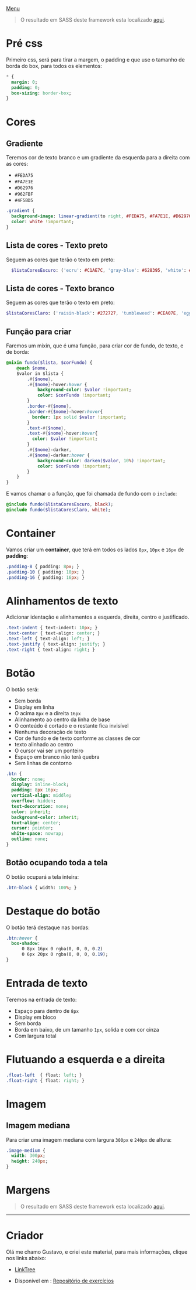 [Menu](../README.md)


> O resultado em SASS deste framework esta localizado [aqui](https://github.com/gusleaooliveira/MRConstrucoesApp/blob/master/resources/sass/hcw.scss).

# Pré css
Primeiro css, será para tirar a margem, o padding e que use o tamanho de borda do box, para todos os elementos:

```sass
* {
  margin: 0;
  padding: 0;
  box-sizing: border-box;
}
```

# Cores
## Gradiente
Teremos cor de texto branco e um gradiente da esquerda para a direita com as cores:
* `#FEDA75`
* `#FA7E1E`
* `#D62976`
* `#962FBF`
* `#4F5BD5`

```sass
.gradient {
  background-image: linear-gradient(to right, #FEDA75, #FA7E1E, #D62976, #962FBF, #4F5BD5);
  color: white !important;
}
```

## Lista de cores - Texto preto
Seguem as cores que terão o texto em preto:

```sass
  $listaCoresEscuro: ('ecru': #C1AE7C, 'gray-blue': #628395, 'white': #ffff, 'silver-pink': #D5BBB1, 'baby-blue-eyes': #A1C6EA, 'light-blue': #87CEEB, 'cyan': #009688, 'aqua': #00FFFF, 'light-green': #8BC34A, 'lime': #CDDC39, 'khaki': #F0E68C, 'amber': #FFC107, 'orange': #FF9800, 'light-gray': #F1F1F1, 'gray': #9E9E9E, 'pale-red': #FFDDDD, 'pale-yellow': #FFFFCC, 'pale-green': #DDFFDD, 'pale-blue': #FFFFFF);
```

## Lista de cores - Texto branco
Seguem as cores que terão o texto em preto:

```sass
$listaCoresClaro: ('raisin-black': #272727, 'tumbleweed': #CEA07E, 'eggplant': #5E4352, 'dark-eggplant': #5E4352, 'indigo': #3F51B5, 'blue': #2196F3, 'green': #4CAF50, 'deep-purple': #673AB7, 'red': #F44336, 'pink': #E91E63, 'purple': #9C27B0, 'teal': #009688, 'deep-orange': #FF5722, 'blue-gray':  #607D8B, 'brown': #795548, 'dark-gray': #616161, 'blue-telegram': #35ADE1, 'blue-twitter': #2AA9E0, 'blue-linkedin': #0274B3);
```

## Função para criar
Faremos um mixin, que é uma função, para criar cor de fundo, de texto, e de borda:

```sass
@mixin fundo($lista, $corFundo) {
    @each $nome,
    $valor in $lista {
        .#{$nome},
        .#{$nome}-hover:hover {
            background-color: $valor !important;
            color: $corFundo !important;
        }
        .border-#{$nome},
        .border-#{$nome}-hover:hover{
          border: 1px solid $valor !important;
        }
        .text-#{$nome},
        .text-#{$nome}-hover:hover{
          color: $valor !important;
        }
        .#{$nome}-darker,
        .#{$nome}-darker:hover {
            background-color: darken($valor, 10%) !important;
            color: $corFundo !important;
        }
    }
}
```

E vamos chamar o a função, que foi chamada de fundo com o `include`:

```sass
@include fundo($listaCoresEscuro, black);
@include fundo($listaCoresClaro, white);
```

# Container

Vamos criar um **container**, que terá em todos os lados `8px`, `10px` e `16px` de **padding**:

```sass
.padding-8 { padding: 8px; }
.padding-10 { padding: 10px; }
.padding-16 { padding: 16px; }
```

# Alinhamentos de texto

Adicionar identação e alinhamentos a esquerda, direita, centro e justificado.

```sass
.text-indent { text-indent: 10px; }
.text-center { text-align: center; }
.text-left { text-align: left; }
.text-justify { text-align: justify; }
.text-right { text-align: right; }
```

# Botão

O botão será:
* Sem borda
* Display em linha
* O acima `8px` e a direita `16px`
* Alinhamento ao centro da linha de base
* O conteúdo é cortado e o restante fica invisível
* Nenhuma decoração de texto
* Cor de fundo e de texto conforme as classes de cor
* texto alinhado ao centro
* O cursor vai ser um ponteiro
* Espaço em branco não terá quebra
* Sem linhas de contorno

```sass
.btn {
  border: none;
  display: inline-block;
  padding: 8px 16px;
  vertical-align: middle;
  overflow: hidden;
  text-decoration: none;
  color: inherit;
  background-color: inherit;
  text-align: center;
  cursor: pointer;
  white-space: nowrap;
  outline: none;
}
```

## Botão ocupando toda a tela

O botão ocupará a tela inteira:

```sass
.btn-block { width: 100%; }
```

# Destaque do botão
O botão terá destaque nas bordas:

```sass
.btn:hover {
  box-shadow:
      0 8px 16px 0 rgba(0, 0, 0, 0.2)
      0 6px 20px 0 rgba(0, 0, 0, 0.19);  
}
```


# Entrada de texto

Teremos na entrada de texto:
* Espaço para dentro de `8px`
* Display em bloco
* Sem borda
* Borda em baixo, de um tamanho `1px`, solida e com cor cinza
* Com largura total


# Flutuando a esquerda e a direita

```sass
.float-left  { float: left; }
.float-right { float: right; }
```


# Imagem
## Imagem mediana
Para criar uma imagem mediana com largura `300px` e `240px` de altura:

```sass
.image-medium {
  width: 300px;
  height: 240px;
}
```

# Margens



> O resultado em SASS deste framework esta localizado [aqui](https://github.com/gusleaooliveira/MRConstrucoesApp/blob/master/resources/sass/hcw.scss).

***

# Criador
Olá me chamo Gustavo, e criei este material, para mais informações, clique nos links abaixo:

* [LinkTree](https://www.linktree.com.br/gusleaooliveira)


* Disponível em : [Repositório de exercícios](../README.md)
